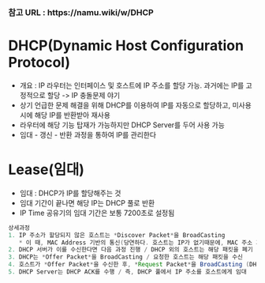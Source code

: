 <h3>참고 URL : https://namu.wiki/w/DHCP</h3>

DHCP(Dynamic Host Configuration Protocol)
=========================================
* 개요 : IP 라우터는 인터페이스 및 호스트에 IP 주소를 할당 가능. 과거에는 IP를 고정적으로 할당 -> IP 충돌문제 야기
* 상기 언급한 문제 해결을 위해 DHCP를 이용하여 IP를 자동으로 할당하고, 미사용시에 해당 IP를 반환받아 재사용
* 라우터에 해당 기능 탑재가 가능하지만 DHCP Server를 두어 사용 가능
* 임대 - 갱신 - 반환 과정을 통하여 IP를 관리한다

Lease(임대)
===========
* 임대 : DHCP가 IP를 할당해주는 것
* 임대 기간이 끝나면 해당 IP는 DHCP 풀로 반환
* IP Time 공유기의 임대 기간은 보통 7200초로 설정됨
```java
상세과정
1. IP 주소가 할당되지 않은 호스트는 *Discover Packet*을 BroadCasting
   * 이 때, MAC Address 기반의 통신(당연하다. 호스트는 IP가 없기때문에, MAC 주소 기반으로 요청)
2. DHCP 서버가 이를 수신한다면 다음 과정 진행 / DHCP 외의 호스트는 해당 패킷을 폐기
3. DHCP는 *Offer Packet*을 BroadCasting / 요청한 호스트는 해당 패킷을 수신
4. 호스트가 *Offer Packet*을 수신한 후, *Request Packet*을 BroadCasting (DHCP Server가 여러개일 수 있기 때문)
5. DHCP Server는 DHCP ACK를 수행 / 즉, DHCP 풀에서 IP 주소를 호스트에게 임대
```
